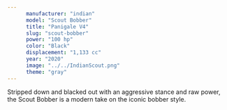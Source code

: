 ```yaml
---
      manufacturer: "indian"
      model: "Scout Bobber"
      title: "Panigale V4"
      slug: "scout-bobber"
      power: "100 hp"
      color: "Black"
      displacement: "1,133 cc"
      year: "2020"
      image: "../../IndianScout.png"
      theme: "gray"
---
```


Stripped down and blacked out with an aggressive stance and raw power, the Scout Bobber is a modern take on the iconic bobber style.